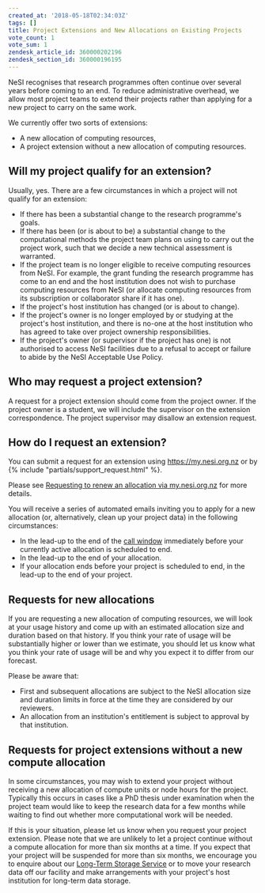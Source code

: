 ```yaml
---
created_at: '2018-05-18T02:34:03Z'
tags: []
title: Project Extensions and New Allocations on Existing Projects
vote_count: 1
vote_sum: 1
zendesk_article_id: 360000202196
zendesk_section_id: 360000196195
---
```


NeSI recognises that research programmes often continue over several
years before coming to an end. To reduce administrative overhead, we
allow most project teams to extend their projects rather than applying
for a new project to carry on the same work.

We currently offer two sorts of extensions:

- A new allocation of computing resources,  
- A project extension without a new allocation of computing resources.

## Will my project qualify for an extension?

Usually, yes. There are a few circumstances in which a project will not
qualify for an extension:

- If there has been a substantial change to the research programme's
    goals.
- If there has been (or is about to be) a substantial change to the
    computational methods the project team plans on using to carry out
    the project work, such that we decide a new technical assessment is
    warranted.
- If the project team is no longer eligible to receive computing
    resources from NeSI. For example, the grant funding the research
    programme has come to an end and the host institution does not wish
    to purchase computing resources from NeSI (or allocate computing
    resources from its subscription or collaborator share if it has
    one).
- If the project's host institution has changed (or is about to
    change).
- If the project's owner is no longer employed by or studying at the
    project's host institution, and there is no-one at the host
    institution who has agreed to take over project ownership
    responsibilities.
- If the project's owner (or supervisor if the project has one) is not
    authorised to access NeSI facilities due to a refusal to accept or
    failure to abide by the NeSI Acceptable Use Policy.

## Who may request a project extension?

A request for a project extension should come from the project owner. If
the project owner is a student, we will include the supervisor on the
extension correspondence. The project supervisor may disallow an
extension request.

## How do I request an extension?

You can submit a request for an extension using <https://my.nesi.org.nz>
or by {% include "partials/support_request.html" %}.

Please see [Requesting to renew an allocation via
my.nesi.org.nz](../../Getting_Started/my-nesi-org-nz/Requesting_to_renew_an_allocation_via_my-nesi-org-nz.md)
for more details.

You will receive a series of automated emails inviting you to apply for
a new allocation (or, alternatively, clean up your project data) in the
following circumstances:

- In the lead-up to the end of the [call
    window](https://www.nesi.org.nz/news/2018/04/new-application-process-merit-postgraduate-allocations)
    immediately before your currently active allocation is scheduled to
    end.
- In the lead-up to the end of your allocation.
- If your allocation ends before your project is scheduled to end, in
    the lead-up to the end of your project.

## Requests for new allocations

If you are requesting a new allocation of computing resources, we will
look at your usage history and come up with an estimated allocation size
and duration based on that history. If you think your rate of usage will
be substantially higher or lower than we estimate, you should let us
know what you think your rate of usage will be and why you expect it to
differ from our forecast.

Please be aware that:

- First and subsequent allocations are subject to the NeSI allocation
    size and duration limits in force at the time they are considered by
    our reviewers.
- An allocation from an institution's entitlement is subject to
    approval by that institution.

## Requests for project extensions without a new compute allocation

In some circumstances, you may wish to extend your project without
receiving a new allocation of compute units or node hours for the
project. Typically this occurs in cases like a PhD thesis under
examination when the project team would like to keep the research data
for a few months while waiting to find out whether more computational
work will be needed.

If this is your situation, please let us know when you request your
project extension. Please note that we are unlikely to let a project
continue without a compute allocation for more than six months at a
time. If you expect that your project will be suspended for more than
six months, we encourage you to enquire about our [Long-Term Storage
Service](../../Storage/Long_Term_Storage/Freezer_long_term_storage.md) or
to move your research data off our facility and make arrangements with
your project's host institution for long-term data storage.

